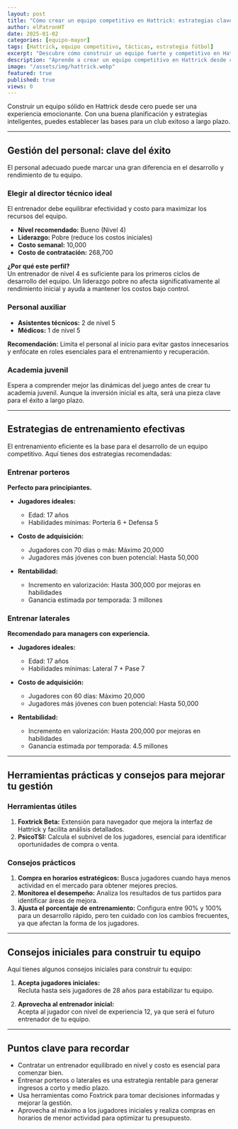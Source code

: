```yaml
---
layout: post
title: "Cómo crear un equipo competitivo en Hattrick: estrategias clave"
author: elPatronHT
date: 2025-01-02
categories: [equipo-mayor]
tags: [Hattrick, equipo competitivo, tácticas, estrategia fútbol]
excerpt: "Descubre cómo construir un equipo fuerte y competitivo en Hattrick con estrategias efectivas."
description: "Aprende a crear un equipo competitivo en Hattrick desde cero. Estrategias de fichajes, tácticas y entrenamiento para lograr el éxito."
image: "/assets/img/hattrick.webp"
featured: true
published: true
views: 0
---
```


Construir un equipo sólido en Hattrick desde cero puede ser una experiencia emocionante. Con una buena planificación y estrategias inteligentes, puedes establecer las bases para un club exitoso a largo plazo.

---

## Gestión del personal: clave del éxito

El personal adecuado puede marcar una gran diferencia en el desarrollo y rendimiento de tu equipo.

### Elegir al director técnico ideal

El entrenador debe equilibrar efectividad y costo para maximizar los recursos del equipo.

- **Nivel recomendado:** Bueno (Nivel 4)
- **Liderazgo:** Pobre (reduce los costos iniciales)
- **Costo semanal:** 10,000
- **Costo de contratación:** 268,700

**¿Por qué este perfil?**  
Un entrenador de nivel 4 es suficiente para los primeros ciclos de desarrollo del equipo. Un liderazgo pobre no afecta significativamente al rendimiento inicial y ayuda a mantener los costos bajo control.

### Personal auxiliar

- **Asistentes técnicos:** 2 de nivel 5
- **Médicos:** 1 de nivel 5

**Recomendación:** Limita el personal al inicio para evitar gastos innecesarios y enfócate en roles esenciales para el entrenamiento y recuperación.

### Academia juvenil

Espera a comprender mejor las dinámicas del juego antes de crear tu academia juvenil. Aunque la inversión inicial es alta, será una pieza clave para el éxito a largo plazo.

---

## Estrategias de entrenamiento efectivas

El entrenamiento eficiente es la base para el desarrollo de un equipo competitivo. Aquí tienes dos estrategias recomendadas:

### Entrenar porteros

**Perfecto para principiantes.**

- **Jugadores ideales:**

  - Edad: 17 años
  - Habilidades mínimas: Portería 6 + Defensa 5

- **Costo de adquisición:**

  - Jugadores con 70 días o más: Máximo 20,000
  - Jugadores más jóvenes con buen potencial: Hasta 50,000

- **Rentabilidad:**
  - Incremento en valorización: Hasta 300,000 por mejoras en habilidades
  - Ganancia estimada por temporada: 3 millones

### Entrenar laterales

**Recomendado para managers con experiencia.**

- **Jugadores ideales:**

  - Edad: 17 años
  - Habilidades mínimas: Lateral 7 + Pase 7

- **Costo de adquisición:**

  - Jugadores con 60 días: Máximo 20,000
  - Jugadores más jóvenes con buen potencial: Hasta 50,000

- **Rentabilidad:**
  - Incremento en valorización: Hasta 200,000 por mejoras en habilidades
  - Ganancia estimada por temporada: 4.5 millones

---

## Herramientas prácticas y consejos para mejorar tu gestión

### Herramientas útiles

1. **Foxtrick Beta:** Extensión para navegador que mejora la interfaz de Hattrick y facilita análisis detallados.
2. **PsicoTSI:** Calcula el subnivel de los jugadores, esencial para identificar oportunidades de compra o venta.

### Consejos prácticos

1. **Compra en horarios estratégicos:** Busca jugadores cuando haya menos actividad en el mercado para obtener mejores precios.
2. **Monitorea el desempeño:** Analiza los resultados de tus partidos para identificar áreas de mejora.
3. **Ajusta el porcentaje de entrenamiento:** Configura entre 90% y 100% para un desarrollo rápido, pero ten cuidado con los cambios frecuentes, ya que afectan la forma de los jugadores.

---

## Consejos iniciales para construir tu equipo

Aquí tienes algunos consejos iniciales para construir tu equipo:

1. **Acepta jugadores iniciales:**  
   Recluta hasta seis jugadores de 28 años para estabilizar tu equipo.

2. **Aprovecha al entrenador inicial:**  
   Acepta al jugador con nivel de experiencia 12, ya que será el futuro entrenador de tu equipo.

---

## Puntos clave para recordar

- Contratar un entrenador equilibrado en nivel y costo es esencial para comenzar bien.
- Entrenar porteros o laterales es una estrategia rentable para generar ingresos a corto y medio plazo.
- Usa herramientas como Foxtrick para tomar decisiones informadas y mejorar la gestión.
- Aprovecha al máximo a los jugadores iniciales y realiza compras en horarios de menor actividad para optimizar tu presupuesto.
